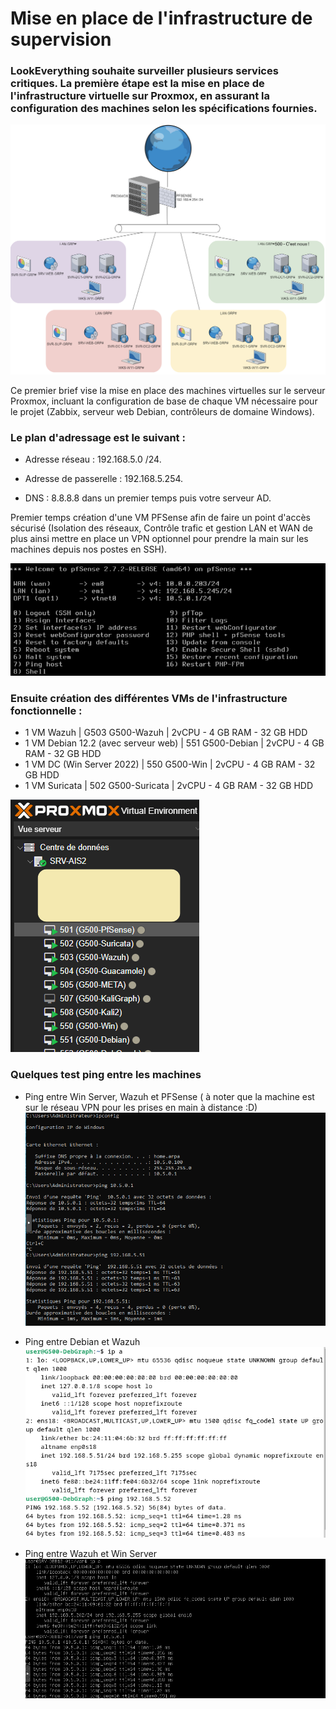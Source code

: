 # Mise en place de l'infrastructure de supervision

### LookEverything souhaite surveiller plusieurs services critiques. La première étape est la mise en place de l'infrastructure virtuelle sur Proxmox, en assurant la configuration des machines selon les spécifications fournies.

![Alt text](https://github.com/Slimnad/TP-Infra-Supervision/blob/main/Sch%C3%A9maInfra.PNG?raw=true)

Ce premier brief vise la mise en place des machines virtuelles sur le serveur Proxmox, incluant la configuration de base de chaque VM nécessaire pour le projet (Zabbix, serveur web Debian, contrôleurs de domaine Windows).

### Le plan d'adressage est le suivant :

* Adresse réseau : 192.168.5.0 /24.

* Adresse de passerelle : 192.168.5.254.

* DNS : 8.8.8.8 dans un premier temps puis votre serveur AD.


Premier temps création d'une VM PFSense afin de faire un point d'accès sécurisé (Isolation des réseaux, Contrôle trafic et gestion LAN et WAN de plus ainsi mettre en place un VPN optionnel pour prendre la main sur les machines depuis nos postes en SSH).

![Alt text](https://github.com/Slimnad/TP-Infra-Supervision/blob/main/PFSENSE_network.png?raw=true)

### Ensuite création des différentes VMs de l'infrastructure fonctionnelle :

- 1 VM Wazuh | G503 G500-Wazuh | 2vCPU - 4 GB RAM - 32 GB HDD
- 1 VM Debian 12.2 (avec serveur web) | 551 G500-Debian  | 2vCPU - 4 GB RAM - 32 GB HDD
- 1 VM DC (Win Server 2022) | 550 G500-Win  | 2vCPU - 4 GB RAM - 32 GB HDD
- 1 VM Suricata | 502 G500-Suricata | 2vCPU - 4 GB RAM - 32 GB HDD

![Alt txt](https://github.com/Slimnad/TP-Infra-Supervision/blob/main/MiseEnPlaceVMs.PNG?raw=true)

### Quelques test ping entre les machines

- Ping entre Win Server, Wazuh et PFSense ( à noter que la machine est sur le réseau VPN pour les prises en main à distance :D)
![Alt text](https://github.com/Slimnad/TP-Infra-Supervision/blob/main/WinSerTOWazuhTOPFSense.png?raw=true)

- Ping entre Debian et Wazuh
![Alt text](https://github.com/Slimnad/TP-Infra-Supervision/blob/main/Ping_DebTOWazuh.png?raw=true)

- Ping entre Wazuh et Win Server
![Alt text](https://github.com/Slimnad/TP-Infra-Supervision/blob/main/Ping_WazuhTOWinServ.png?raw=true)
